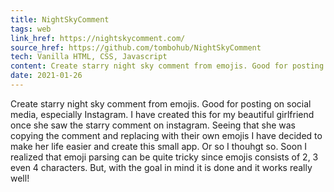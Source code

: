 ```yaml
---
title: NightSkyComment
tags: web
link_href: https://nightskycomment.com/
source_href: https://github.com/tombohub/NightSkyComment
tech: Vanilla HTML, CSS, Javascript
content: Create starry night sky comment from emojis. Good for posting on social media, especially Instagram
date: 2021-01-26
---
```

Create starry night sky comment from emojis. Good for posting on social media, especially Instagram. I have created this for my beautiful girlfriend once she saw the starry comment on instagram. Seeing that she was copying the comment and replacing with their own emojis I have decided to make her life easier and create this small app. Or so I thouhgt so. Soon I realized that emoji parsing can be quite tricky since emojis consists of 2, 3 even 4 characters. But, with the goal in mind it is done and it works really well!